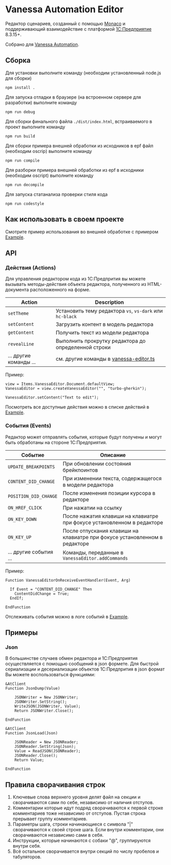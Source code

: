 # Vanessa Automation Editor

Редактор сценариев, созданный с помощью [Monaco](https://github.com/Microsoft/monaco-editor) и поддерживающий взаимодействие с платформой [1C:Предприятие](https://1c-dn.com/) 8.3.15+.

Собрано для [Vanessa Automation](https://github.com/Pr-Mex/vanessa-automation).


## Сборка

Для установки выполните команду (необходим установленный node.js для сборки)
```
npm install .
```

Для запуска отладки в браузере (на встроенном сервере для разработки) выполните команду
```
npm run debug
```

Для сборки финального файла `./dist/index.html`, встраиваемого в проект выполните команду
```
npm run build
```

Для сборки примера внешней обработки из исходников в epf файл (необходим oscrip) выполните команду
```
npm run compile
```

Для разборки примера внешней обработки из epf в исходники (необходим oscript) выполните команду
```
npm run decompile
```

Для запуска статанализа проверки стиля кода
```
npm run codestyle
```

## Как использовать в своем проекте

Смотрите пример использования во внешней обработке с примером [Example](./example).

## API

### Действия (Actions)

Для управления редактором кода из 1С:Предпрития вы можете вызывать методы-действия объекта редактора, полученного из HTML-документа расположенного на форме.

| Action                         | Description                                                                                     |
| ------------------------------ | ----------------------------------------------------------------------------------------------- |
| `setTheme`                     | Установить тему редактора `vs`, `vs-dark` или `hc-black`                                        |
| `setContent`                   | Загрузить контент в модель редактора                                                            |
| `getContent`                   | Получить текст из модели редактора                                                              |
| `revealLine`                   | Выполнить прокрутку редактора до определенной строки                                             |
| ... другие команды ...         | см. другие команды в [vanessa-editor.ts](./src/vanessa-editor.ts)                               |

Пример:

```bsl
view = Items.VanessaEditor.Document.defaultView;
VanessaEditor = view.createVanessaEditor("", "turbo-gherkin");

VanessaEditor.setContent("Text to edit");
```

Посмотреть все доступные действия можно в списке действий в [Example](./example).

### События (Events)

Редактор может отправлять события, которые будут получены и могут быть обработаны на стороне 1С:Предприятия.

| Событие                                | Описание                                                                     |
| -------------------------------------- | ---------------------------------------------------------------------------- |
| `UPDATE_BREAKPOINTS`                   | При обновлении состояния брейкпоинтов                                        |
| `CONTENT_DID_CHANGE`                   | При изменении текста, содержащегося в модели редактора                       |
| `POSITION_DID_CHANGE`                  | После изменения позиции курсора в редакторе                                  |
| `ON_HREF_CLICK`                        | При нажатии на ссылку                                                        |
| `ON_KEY_DOWN`                          | После нажатия клавиши на клавиатре при фокусе установленном в редакторе      |
| `ON_KEY_UP`                            | После отпускания клавиши на клавиатре при фокусе установленном в редакторе   |
| ... другие события ...                 | Команды, переданные в `VanessaEditor.addCommands`                            |

Пример:

```bsl
Function VanessaEditorOnReceiveEventHandler(Event, Arg)

  If Event = "CONTENT_DID_CHANGE" Then
    ContentDidChange = True;
  EndIf;

EndFunction
```

Отслеживать события можно в логе событий в [Example](./example).

## Примеры

### Json

В большинстве случаев обмен редактора и 1С:Предприятия осуществляется с помощью сообщений в json формете.
Для быстрой сериализации и десериализации объектов 1С:Предпрития в json формат Вы можете воспользоваться функциями:

```bsl
&AtClient
Function JsonDump(Value)

	JSONWriter = New JSONWriter;
	JSONWriter.SetString();
	WriteJSON(JSONWriter, Value);
	Return JSONWriter.Close();

EndFunction

&AtClient
Function JsonLoad(Json)

	JSONReader = New JSONReader;
	JSONReader.SetString(Json);
	Value = ReadJSON(JSONReader);
	JSONReader.Close();
	Return Value;

EndFunction
```

## Правила сворачивания строк

1. Ключевые слова верхнего уровня делят файл на секции и сворачиваются сами по себе, независимо от наличия отступов.
1. Комментарии которые идут подряд сворачиваются к первой строке комментариев тоже независимо от отступов. Пустая строка прерывает группу комментариев.
1. Параметры шага, строки начинающиеся с символа "|" сворачиваются к своей строке шага. Если внутри комментарии, они сворачиваются независимо сами в себя.
1. Инструкции, которые начинаются с собаки "@", группируются внутри себя.
1. Всё остальное сворачивается внутри секций по числу пробелов и табуляторов.
